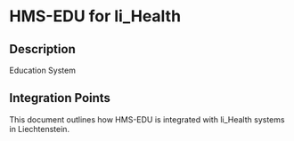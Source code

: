 # HMS-EDU for li_Health

## Description

Education System

## Integration Points

This document outlines how HMS-EDU is integrated with li_Health systems in Liechtenstein.
